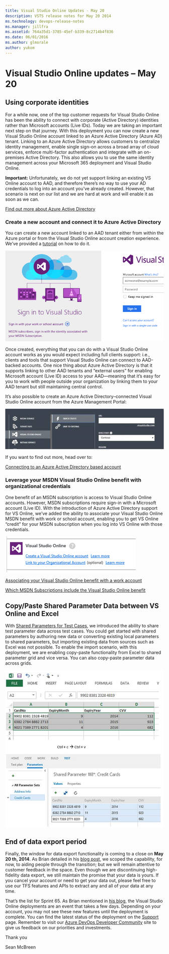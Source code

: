 ```yaml
---
title: Visual Studio Online Updates - May 20
description: VSTS release notes for May 20 2014
ms.technology: devops-release-notes
ms.manager: jillfra
ms.assetid: 764a35d1-3785-45ef-b339-8c2714b4f836
ms.date: 06/01/2016
ms.author: glmorale
author: yukom
---
```


# Visual Studio Online updates – May 20

## Using corporate identities

For a while now, one of the top customer requests for Visual Studio Online has been the ability to connect with corporate (Active Directory) identities rather than Microsoft accounts (Live IDs). Today we are taking an important next step on that journey. With this deployment you can now create a new Visual Studio Online account linked to an Azure Active Directory (Azure AD) tenant. Linking to an Azure Active Directory allows customers to centralize identity management, enable single sign-on across a broad array of cloud services, enforce multi-factor authentication and integrate with an on-premises Active Directory. This also allows you to use the same identity management across your Microsoft 365 deployment and Visual Studio Online.

**Important:** Unfortunately, we do not yet support linking an existing VS Online account to AAD, and therefore there’s no way to use your AD credentials to log into an account you’ve already created. However, that scenario is next on our list and we are hard at work and will enable it as soon as we can.

[Find out more about Azure Active Directory](https://azure.microsoft.com/documentation/services/active-directory/)

### Create a new account and connect it to Azure Active Directory

You can create a new account linked to an AAD tenant either from within the Azure portal or from the Visual Studio Online account creation experience. We’ve provided a [tutorial](/azure/devops/organizations/accounts/connect-organization-to-azure-ad) on how to do it.

![Logging into VS Online](media/5_20_01.png)

Once created, everything that you can do with a Visual Studio Online account works as you would expect including full clients support: i.e., clients and tools that support Visual Studio Online can connect to AAD-backed accounts. One nice thing about Azure Active Directory is that it supports linking to other AAD tenants and “external users” for enabling Microsoft account (Live ID) access to your AAD—meaning that it’s easy for you to work with people outside your organization by linking them to your AAD tenant but still maintaining central control.

It’s also possible to create an Azure Active Directory–connected Visual Studio Online account from the Azure Management Portal:

![Azure Management Portal](media/5_20_02.png)

If you want to find out more, head over to:

[Connecting to an Azure Active Directory based account](/azure/devops/organizations/accounts/connect-organization-to-azure-ad)

### Leverage your MSDN Visual Studio Online benefit with organizational credentials

One benefit of an MSDN subscription is access to Visual Studio Online accounts. However, MSDN subscriptions require sign-in with a Microsoft account (Live ID). With the introduction of Azure Active Directory support for VS Online, we’ve added the ability to associate your Visual Studio Online MSDN benefit with work or school account, enabling you to get VS Online “credit” for your MSDN subscription when you log into VS Online with those credentials.

![Accessing VS Online from My Account on MSDN Subscriptions](media/5_20_03.png)

[Associating your Visual Studio Online benefit with a work account](https://msdn.microsoft.com/subscriptions/dn531048.aspx)

[Which MSDN Subscriptions include the Visual Studio Online benefit](https://azure.microsoft.com/pricing/details/visual-studio-team-services/)

## Copy/Paste Shared Parameter Data between VS Online and Excel

With [Shared Parameters for Test Cases](apr-03-team-services.md), we introduced the ability to share test parameter data across test cases. You could get started with shared parameters by authoring new data or converting existing local parameters to shared parameters, but importing existing data from sources such as Excel was not possible. To enable the import scenario, with this deployment, we are enabling copy-paste functionality from Excel to shared parameter grid and vice versa. You can also copy-paste parameter data across grids.

![Copying and pasting shared parameters in Excel](media/5_20_04.png)

## End of data export period

Finally, the window for data export functionality is coming to a close on **May 20 th, 2014**. As Brian detailed in his [blog post](https://blogs.msdn.com/b/bharry/archive/2014/02/21/vs-online-early-adopter-program-extended-to-may-7-2014.aspx), we scoped the capability, for now, to aiding people through the transition; but we will remain attentive to customer feedback in the space. Even though we are discontinuing high-fidelity data export, we still maintain the promise that your data is yours. If you cancel your account or need to get your data out, please feel free to use our TFS features and APIs to extract any and all of your data at any time.

That’s the list for Sprint 65. As Brian mentioned in [his blog](https://blogs.msdn.com/b/bharry/archive/2014/05/01/visual-studio-online-update-may-1st.aspx), the Visual Studio Online deployments are an event that takes a few days. Depending on your account, you may not see these new features until the deployment is complete. You can find the latest status of the deployment on the [Support](https://visualstudio.microsoft.com/support/support-overview-vs) page. Remember to visit our [Azure DevOps Developer Community](https://developercommunity.visualstudio.com/spaces/21/index.html) site to give us feedback on our priorities and investments.

Thank you

Sean McBreen
